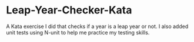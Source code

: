 # Leap-Year-Checker-Kata
A Kata exercise I did that checks if a year is a leap year or not. I also added unit tests using N-unit to help me practice my testing skills.
